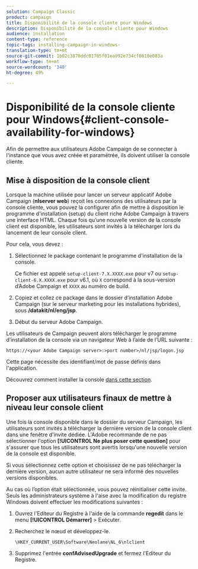 ```yaml
---
solution: Campaign Classic
product: campaign
title: Disponibilité de la console cliente pour Windows
description: Disponibilité de la console cliente pour Windows
audience: installation
content-type: reference
topic-tags: installing-campaign-in-windows-
translation-type: tm+mt
source-git-commit: 1b02c3870ddc01705f01ea992e734cf0810e003a
workflow-type: tm+mt
source-wordcount: '340'
ht-degree: 49%

---
```



# Disponibilité de la console cliente pour Windows{#client-console-availability-for-windows}

Afin de permettre aux utilisateurs Adobe Campaign de se connecter à l&#39;instance que vous avez créée et paramétrée, ils doivent utiliser la console cliente.

## Mise à disposition de la console client

Lorsque la machine utilisée pour lancer un serveur applicatif Adobe Campaign (**nlserver web**) reçoit les connexions des utilisateurs par la console cliente, vous pouvez la configurer afin de mettre à disposition le programme d&#39;installation (setup) du client riche Adobe Campaign à travers une interface HTML. Chaque fois qu’une nouvelle version de la console client est disponible, les utilisateurs sont invités à la télécharger lors du lancement de leur console client.

Pour cela, vous devez :

1. Sélectionnez le package contenant le programme d&#39;installation de la console.

   Ce fichier est appelé `setup-client-7.X.XXXX.exe` pour v7 ou `setup-client-6.X.XXXX.exe` pour v6.1, où `X` correspond à la sous-version d’Adobe Campaign et `XXXX` au numéro de build.

1. Copiez et collez ce package dans le dossier d’installation Adobe Campaign (sur le serveur marketing pour les installations hybrides), sous **/datakit/nl/eng/jsp**.
1. Début du serveur Adobe Campaign.

Les utilisateurs de Campaign peuvent alors télécharger le programme d’installation de la console via un navigateur Web à l’aide de l’URL suivante :

```
https://<your Adobe Campaign server>:>port number>/nl/jsp/logon.jsp
```

Cette page nécessite des identifiant/mot de passe définis dans l&#39;application.

Découvrez comment installer la console [dans cette section](../../installation/using/installing-the-client-console.md).

## Proposer aux utilisateurs finaux de mettre à niveau leur console client

Une fois la console disponible dans le dossier du serveur Campaign, les utilisateurs sont invités à télécharger la dernière version de la console client dans une fenêtre d’invite dédiée. L&#39;Adobe recommande de ne pas sélectionner l&#39;option **[!UICONTROL Ne plus poser cette question]** pour s&#39;assurer que tous les utilisateurs sont avertis lorsqu&#39;une nouvelle version de la console est disponible.

Si vous sélectionnez cette option et choisissez de ne pas télécharger la dernière version, aucun autre utilisateur ne sera informé des nouvelles versions disponibles.

Au cas où l’option était sélectionnée, vous pouvez réinitialiser cette invite. Seuls les administrateurs système à l&#39;aise avec la modification du registre Windows doivent effectuer les modifications suivantes :

1. Ouvrez l&#39;Editeur du Registre à l&#39;aide de la commande **regedit** dans le menu **[!UICONTROL Démarrer]** > Exécuter.
1. Recherchez le nœud et développez-le.

   ```
   \HKEY_CURRENT_USER\Software\Neolane\NL_6\nlclient
   ```

1. Supprimez l&#39;entrée **confAdvisedUpgrade** et fermez l&#39;Editeur du Registre.

